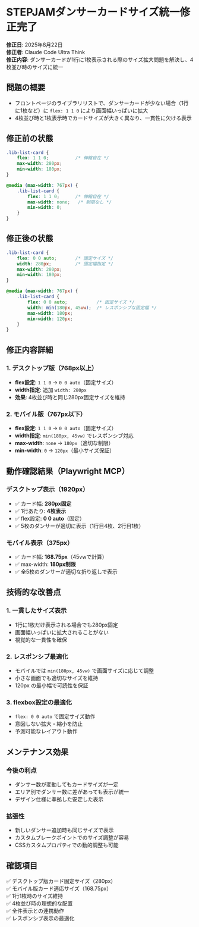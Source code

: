 # STEPJAMダンサーカードサイズ統一修正完了

**修正日**: 2025年8月22日  
**修正者**: Claude Code Ultra Think  
**修正内容**: ダンサーカードが1行に1枚表示される際のサイズ拡大問題を解決し、4枚並び時のサイズに統一

## 問題の概要
- フロントページのライブラリリストで、ダンサーカードが少ない場合（1行に1枚など）に `flex: 1 1 0` により画面幅いっぱいに拡大
- 4枚並び時と1枚表示時でカードサイズが大きく異なり、一貫性に欠ける表示

## 修正前の状態
```css
.lib-list-card {
    flex: 1 1 0;          /* 伸縮自在 */
    max-width: 280px;
    min-width: 180px;
}

@media (max-width: 767px) {
    .lib-list-card {
        flex: 1 1 0;      /* 伸縮自在 */
        max-width: none;   /* 制限なし */
        min-width: 0;
    }
}
```

## 修正後の状態
```css
.lib-list-card {
    flex: 0 0 auto;       /* 固定サイズ */
    width: 280px;         /* 固定幅指定 */
    max-width: 280px;
    min-width: 180px;
}

@media (max-width: 767px) {
    .lib-list-card {
        flex: 0 0 auto;           /* 固定サイズ */
        width: min(180px, 45vw);  /* レスポンシブな固定幅 */
        max-width: 180px;
        min-width: 120px;
    }
}
```

## 修正内容詳細

### 1. デスクトップ版（768px以上）
- **flex設定**: `1 1 0` → `0 0 auto`（固定サイズ）
- **width指定**: 追加 `width: 280px`
- **効果**: 4枚並び時と同じ280px固定サイズを維持

### 2. モバイル版（767px以下）
- **flex設定**: `1 1 0` → `0 0 auto`（固定サイズ）
- **width指定**: `min(180px, 45vw)` でレスポンシブ対応
- **max-width**: `none` → `180px`（適切な制限）
- **min-width**: `0` → `120px`（最小サイズ保証）

## 動作確認結果（Playwright MCP）

### デスクトップ表示（1920px）
- ✅ カード幅: **280px固定**
- ✅ 1行あたり: **4枚表示**
- ✅ flex設定: **0 0 auto**（固定）
- ✅ 5枚のダンサーが適切に表示（1行目4枚、2行目1枚）

### モバイル表示（375px）
- ✅ カード幅: **168.75px**（45vwで計算）
- ✅ max-width: **180px制限**
- ✅ 全5枚のダンサーが適切な折り返しで表示

## 技術的な改善点

### 1. 一貫したサイズ表示
- 1行に1枚だけ表示される場合でも280px固定
- 画面幅いっぱいに拡大されることがない
- 視覚的な一貫性を確保

### 2. レスポンシブ最適化
- モバイルでは `min(180px, 45vw)` で画面サイズに応じて調整
- 小さな画面でも適切なサイズを維持
- 120px の最小幅で可読性を保証

### 3. flexbox設定の最適化
- `flex: 0 0 auto` で固定サイズ動作
- 意図しない拡大・縮小を防止
- 予測可能なレイアウト動作

## メンテナンス効果

### 今後の利点
- ダンサー数が変動してもカードサイズが一定
- エリア別でダンサー数に差があっても表示が統一
- デザイン仕様に準拠した安定した表示

### 拡張性
- 新しいダンサー追加時も同じサイズで表示
- カスタムブレークポイントでのサイズ調整が容易
- CSSカスタムプロパティでの動的調整も可能

## 確認項目
✅ デスクトップ版カード固定サイズ（280px）  
✅ モバイル版カード適応サイズ（168.75px）  
✅ 1行1枚時のサイズ維持  
✅ 4枚並び時の理想的な配置  
✅ 全件表示との連携動作  
✅ レスポンシブ表示の最適化